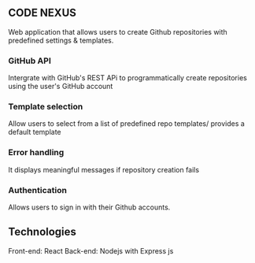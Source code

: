 ## CODE NEXUS

Web application that allows users to create Github repositories with predefined settings & templates.

### GitHub API
Intergrate with GitHub's REST APi to programmatically create repositories using the user's GitHub account

### Template selection
Allow users to select from a list of predefined repo templates/ provides a default template

### Error handling
It displays meaningful messages if repository creation fails

### Authentication
Allows users to sign in with their Github accounts.

## Technologies
Front-end: React
Back-end: Nodejs with Express js